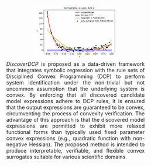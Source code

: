 
<div align="center">
  <img src="docs/assets/example1.gif" alt="Visualization of Algorithm in R1" style="width: 45%;">
</div>

<div align="center">
  <p style="max-width: 75%; margin: auto; text-align: justify;">
    <em>DiscoverDCP</em> is proposed as a data-driven framework that integrates symbolic regression with the rule sets of Disciplined Convex Programming (DCP) to perform system identification under the non-trivial but not uncommon assumption that the underlying system is convex. By enforcing that all discovered candidate model expressions adhere to DCP rules, it is ensured that the output expressions are guaranteed to be convex, circumventing the process of convexity verification. The advantage of this approach is that the discovered model expressions are permitted to exhibit more relaxed functional forms than typically used fixed parameter convex expressions (e.g., quadratic function with non-negative Hessian). The proposed method is intended to produce interpretable, verifiable, and flexible convex surrogates suitable for various scientific domains.
  </p>
</div>
